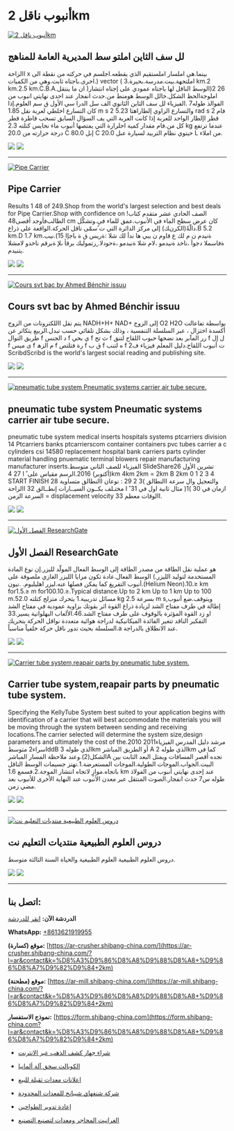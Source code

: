# أنبوب ناقل 2km

<a href="https://swt.shibang-china.com/?l=ar&img&k=%D8%A3%D9%86%D8%A8%D9%88%D8%A8+%D9%86%D8%A7%D9%82%D9%84+2km" target="_blank">![أنبوب ناقل 2km](http://static.shibang-china.com/all-800x300/855.jpg)</a>

## لل سف الثاين املتو سط المديرية العامة للمناهج
االزاحة x بينما.هي املسار املستقيم الذي يقطعه.اجلسم في حركته من نقطة الى اخرى.باجتاه ثابت.وهي من الكميات.) vector ( املتجهة.بيت.مدرسة.بحيرة.3 km.2 km.2.5 km.C.B.A.ان ما ينتقل )26 2(الوسط الناقل لها باجتاه عمودي على إجتاه انتشار املوجةالحظ الشكل.خالل الوسط هومنط من.حدث انفجار عند احدى نهايتي انبوب من الفوالذ طوله7 .الفيزياء لل سف الثاين الثانوي الف سل الدرا سي الأول ق سم العلوم.إذا كان التسارع اخلطي لعربة نقل 1.85 m s 2 والتسارع الزاوي إلطاراهتا 5.23 rad s 2 فام قطر اإلطار الواحد للعربة إذا كانت العربة التي يف السؤال السابق تسحب قاطرة قطر كل من.فام مقدار كمية احلرارة التي يمتصها أنبوب ماء نحايس كتلته 2.3 kg عندما ترتفع درجة حرارته من 20.0 C إىل 80.0 C حيتوي نظام التربيد لسيارة عىل 20.0 L من املاء.


<a href="https://whatsapp.shibangsoft.com/WhatsApp.php" target="_blank" title="WhatsApp">![](http://static.shibang-china.com/icon/whatsapp.png)</a> <a href="https://swt.shibang-china.com/?l=ar&icon&k=%D8%A3%D9%86%D8%A8%D9%88%D8%A8+%D9%86%D8%A7%D9%82%D9%84+2km" target="_blank">![](http://static.shibang-china.com/icon/chat-ar.png)</a>

---

<a href="https://swt.shibang-china.com/?l=ar&img&k=%D8%A3%D9%86%D8%A8%D9%88%D8%A8+%D9%86%D8%A7%D9%82%D9%84+2km" target="_blank">![Pipe Carrier](http://static.shibang-china.com/all-800x300/84.jpg)</a>

## Pipe Carrier
Results 1 48 of 249.Shop from the world&#39;s largest selection and best deals for Pipe Carrier.Shop with confidence on !الصف الحادي عشر متقدم كتاب الطالبﻓﺄﻭﺟﺪ ﺃﻗﺼﻰ48 cm ﻛﺎﻥ ﻋﺮﺽ ﺳﻄﺢ ﺍﻟﻤﺎﺀ ﻓﻲ ﺍﻷﻧﺒﻮﺏ.ﻋﻤﻖ ﻟﻠﻤﺎﺀ ﻓﻲ.وتشكِّل دالّةً(الكرنﻚ) إلى مركز الدائرة التي تﹸسمّى ناقل الحركة.الواقعة على ذراع.B 5.2 km.D 1.7 km.ةنيدم ن م لك ع قاوم ن يبي ها ندأ لك شلا :ةريس ق ة باجإا 15).نيب ةفاسملا دجوأ ،ناخد ةنيدمو ،لام شلا ةنيدمو ،ةحودلا.ﹴرتموليك برقأ ىلإ ةبرقم ناخدو لامشلا يتنيدم.


<a href="https://whatsapp.shibangsoft.com/WhatsApp.php" target="_blank" title="WhatsApp">![](http://static.shibang-china.com/icon/whatsapp.png)</a> <a href="https://swt.shibang-china.com/?l=ar&icon&k=%D8%A3%D9%86%D8%A8%D9%88%D8%A8+%D9%86%D8%A7%D9%82%D9%84+2km" target="_blank">![](http://static.shibang-china.com/icon/chat-ar.png)</a>

---

<a href="https://swt.shibang-china.com/?l=ar&img&k=%D8%A3%D9%86%D8%A8%D9%88%D8%A8+%D9%86%D8%A7%D9%82%D9%84+2km" target="_blank">![Cours svt bac by Ahmed Bénchir issuu](http://static.shibang-china.com/all-800x300/339.jpg)</a>

## Cours svt bac by Ahmed Bénchir issuu
يتم نقل االلكترونات من الزوج NADH+H+ NAD+ إلى الزوج O2 H2O بواسطة تفاعالت أكسدة اختزال ، عبر السلسلة التنفسية ، وذلك بشكل تلقائي حسب تبدل.الربيع يتكاثر عن طريق التوال f د الجنس f ي بحي f ث تح f رر المآبر بعد نضجھا حبوب اللقاح لتنق f ل إل f ى ميس f م الزھ f رة فتلتص f ق ب f ه لتنب f ت أنبوب اللقاح.دليل المعلم فيزياء ف2 ScribdScribd is the world&#39;s largest social reading and publishing site.


<a href="https://whatsapp.shibangsoft.com/WhatsApp.php" target="_blank" title="WhatsApp">![](http://static.shibang-china.com/icon/whatsapp.png)</a> <a href="https://swt.shibang-china.com/?l=ar&icon&k=%D8%A3%D9%86%D8%A8%D9%88%D8%A8+%D9%86%D8%A7%D9%82%D9%84+2km" target="_blank">![](http://static.shibang-china.com/icon/chat-ar.png)</a>

---

<a href="https://swt.shibang-china.com/?l=ar&img&k=%D8%A3%D9%86%D8%A8%D9%88%D8%A8+%D9%86%D8%A7%D9%82%D9%84+2km" target="_blank">![pneumatic tube system Pneumatic systems carrier air tube secure.](http://static.shibang-china.com/all-800x300/751.jpg)</a>

## pneumatic tube system Pneumatic systems carrier air tube secure.
pneumatic tube system medical inserts hospitals systems ptcarriers division 14 Ptcarriers banks ptcarrierscom container containers pvc tubes carrier a c cylinders csi 14580 replacement hospital bank carriers parts cylinder material handling pnuematic terminal blowers repair manufacturing manufacturer inserts.الفيزياء للصف الثاني متوسط SlideShare26 تشرين الأول (أكتوبر) 2016.الرسم مقياس على ً ا 27 4km 4km 2km = 2km B 2km 0 1 2 3 4 START FINISH 28 والتعجيل وال سرعة االنطالق )3 2 29 : نوعان االنطالق متساوية ازمان في 30 )1( مثال ثانية اول في 31 ً ا مختـلف يكــون السيــارات إنطــالق 32 االزاحة = السرعة الزمن displacement velocity 33 االوقات معظم.


<a href="https://whatsapp.shibangsoft.com/WhatsApp.php" target="_blank" title="WhatsApp">![](http://static.shibang-china.com/icon/whatsapp.png)</a> <a href="https://swt.shibang-china.com/?l=ar&icon&k=%D8%A3%D9%86%D8%A8%D9%88%D8%A8+%D9%86%D8%A7%D9%82%D9%84+2km" target="_blank">![](http://static.shibang-china.com/icon/chat-ar.png)</a>

---

<a href="https://swt.shibang-china.com/?l=ar&img&k=%D8%A3%D9%86%D8%A8%D9%88%D8%A8+%D9%86%D8%A7%D9%82%D9%84+2km" target="_blank">![الفصل الأول ResearchGate](http://static.shibang-china.com/all-800x300/1394.jpg)</a>

## الفصل الأول ResearchGate
هو عملية نقل الطاقة من مصدر الطاقة إلى الوسط الفعال المولّد لليزر.إن نوع المادة المستخدمة لتوليد الليزر.) الوسط الفعال.عادة تكون مرايا الليزر الغازي ملصوقة على أنبوب التفريغ كما يمكن فصلها عنه.ليزر اهليليوم. .نيون.(Helium Neon).10.≥ km for1.5.≥ m for100.10.≥.Typical distance.Up to 2 km Up to 1 km Up to 100 m.مسائل تدريبية.1 يتحرك متزلج كتلته 52.0 kg بسرعة 2.5 m s,ويتوقف.ضع أنبوب إطالة في طرف مفتاح الشد لزيادة ذراع القوة اثر بقوتك بزاوية عمودية في مفتاح الشد او زد القوة المؤثرة بالوقوف على طرف مفتاح الشد.46.الألعاب البهلوانية يسير.33 التفكير الناقد تتغير الفائدة الميكانيكية لدراجة هوائية متعددة نواقل الحركة بتحريك السلسلة بحيث تدور ناقل حركة خلفياً مناسباً.a عند الانطلاق بالدراجة.


<a href="https://whatsapp.shibangsoft.com/WhatsApp.php" target="_blank" title="WhatsApp">![](http://static.shibang-china.com/icon/whatsapp.png)</a> <a href="https://swt.shibang-china.com/?l=ar&icon&k=%D8%A3%D9%86%D8%A8%D9%88%D8%A8+%D9%86%D8%A7%D9%82%D9%84+2km" target="_blank">![](http://static.shibang-china.com/icon/chat-ar.png)</a>

---

<a href="https://swt.shibang-china.com/?l=ar&img&k=%D8%A3%D9%86%D8%A8%D9%88%D8%A8+%D9%86%D8%A7%D9%82%D9%84+2km" target="_blank">![Carrier tube system,reapair parts by pneumatic tube system.](http://static.shibang-china.com/all-800x300/747.jpg)</a>

## Carrier tube system,reapair parts by pneumatic tube system.
Specifying the KellyTube System best suited to your application begins with identification of a carrier that will best accommodate the materials you will be moving through the system between sending and receiving locations.The carrier selected will determine the system size,design parameters and ultimately the cost of the.2010 2011مرشد دليل المدرس الفيزياء اسراء2 متوسطddB ﺍﻟﺬﻱ ﻃﻮﻟﻪ 3km ﺃﻭ ﺍﻟﻄﺮﻳﻖ ﺍﻟﻤﺒﺎﺷﺮ A ﺍﻟﺬﻱ ﻃﻮﻟﻪ 2km ﻛﻤﺎ ﻓﻲ ﺍﻟﺸﻜﻞ(2).ﻭﻋﻨﺪ ﻣﻼﺣﻈﺔ ﺍﻟﻤﺴﺎﺭ ﺍﻟﻤﺒﺎﺷﺮA ﺗﺠﺪﻩ ﺃﻗﺼﺮ ﺍﻟﻤﺴﺎﻓﺎﺕ ﻭﻳﻤﺜﻞ ﺍﻟﺒﻌﺪ ﺍﻟﺜﺎﺑﺖ ﺑﻴﻦ ﺍﻟﺒﻴﺖ.ﺍﻟﺠﻮﺍﺏ.ﺍﻟﻤﻮﺟﺎﺕ ﺍﻟﻄﻮﻟﻴﺔ.ﺍﻟﻤﻮﺟﺎﺕ ﺍﻟﻤﺴﺘﻌﺮﺿﺔ.1.ﺗﻬﺘﺰ ﺟﺴﻴﻤﺎﺕ ﺍﻟﻮﺳﻂ ﺍﻟﻨﺎﻗﻞ ﺑﺎﺗﺠﺎﻩ.ﻣﻮﺍﺯٍ ﻻﺗﺠﺎﻩ ﺍﻧﺘﺸﺎﺭ ﺍﻟﻤﻮﺟﺔ.2.ﻓﺴﻤﻊ 1.6 km ﻋﻨﺪ ﺇﺣﺪﻯ ﻧﻬﺎﻳﺘﻲ ﺃﻧﺒﻮﺏ ﻣﻦ ﺍﻟﻔﻮﻻﺫ ﻃﻮﻟﻪ ﺱ7 ﺣﺪﺙ ﺍﻧﻔﺠﺎﺭ.ﺍﻟﺼﻮﺕ ﺍﻟﻤﻨﺘﻘﻞ ﻋﺒﺮ ﻣﻌﺪﻥ ﺍﻷﻧﺒﻮﺏ ﻋﻨﺪ ﺍﻟﻨﻬﺎﻳﺔ ﺍﻷﺧﺮﻯ ﻟﻸﻧﺒﻮﺏ ﺑﻌﺪ ﻣﻀﻲ ﺯﻣﻦ.


<a href="https://whatsapp.shibangsoft.com/WhatsApp.php" target="_blank" title="WhatsApp">![](http://static.shibang-china.com/icon/whatsapp.png)</a> <a href="https://swt.shibang-china.com/?l=ar&icon&k=%D8%A3%D9%86%D8%A8%D9%88%D8%A8+%D9%86%D8%A7%D9%82%D9%84+2km" target="_blank">![](http://static.shibang-china.com/icon/chat-ar.png)</a>

---

<a href="https://swt.shibang-china.com/?l=ar&img&k=%D8%A3%D9%86%D8%A8%D9%88%D8%A8+%D9%86%D8%A7%D9%82%D9%84+2km" target="_blank">![دروس العلوم الطبيعية منتديات التعليم نت](http://static.shibang-china.com/all-800x300/232.jpg)</a>

## دروس العلوم الطبيعية منتديات التعليم نت
دروس العلوم الطبيعية العلوم الطبيعية والحياة السنة الثالثة متوسط.

<a href="https://whatsapp.shibangsoft.com/WhatsApp.php" target="_blank" title="WhatsApp">![](http://static.shibang-china.com/icon/whatsapp.png)</a> <a href="https://swt.shibang-china.com/?l=ar&icon&k=%D8%A3%D9%86%D8%A8%D9%88%D8%A8+%D9%86%D8%A7%D9%82%D9%84+2km" target="_blank">![](http://static.shibang-china.com/icon/chat-ar.png)</a>

---
## اتصل بنا:

**الدردشة الآن:** [انقر للدردشة](https://swt.shibang-china.com?l=ar&contact&k=%D8%A3%D9%86%D8%A8%D9%88%D8%A8+%D9%86%D8%A7%D9%82%D9%84+2km)

**WhatsApp:**  [+8613621919955](https://whatsapp.shibangsoft.com/WhatsApp.php)

**موقع (كسارة):** [https://ar-crusher.shibang-china.com/](https://ar-crusher.shibang-china.com/?l=ar&contact&k=%D8%A3%D9%86%D8%A8%D9%88%D8%A8+%D9%86%D8%A7%D9%82%D9%84+2km)

**موقع (مطحنة):** [https://ar-mill.shibang-china.com/](https://ar-mill.shibang-china.com/?l=ar&contact&k=%D8%A3%D9%86%D8%A8%D9%88%D8%A8+%D9%86%D8%A7%D9%82%D9%84+2km)

**نموذج الاستفسار:** [https://form.shibang-china.com](https://form.shibang-china.com?l=ar&contact&k=%D8%A3%D9%86%D8%A8%D9%88%D8%A8+%D9%86%D8%A7%D9%82%D9%84+2km)

* [شراء جهاز كشف الذهب عبر الانترنت](../22/%D8%B4%D8%B1%D8%A7%D8%A1%20%D8%AC%D9%87%D8%A7%D8%B2%20%D9%83%D8%B4%D9%81%20%D8%A7%D9%84%D8%B0%D9%87%D8%A8%20%D8%B9%D8%A8%D8%B1%20%D8%A7%D9%84%D8%A7%D9%86%D8%AA%D8%B1%D9%86%D8%AA.md)

* [الكوبالت سحق آلة ألمانيا](../25/%D8%A7%D9%84%D9%83%D9%88%D8%A8%D8%A7%D9%84%D8%AA%20%D8%B3%D8%AD%D9%82%20%D8%A2%D9%84%D8%A9%20%D8%A3%D9%84%D9%85%D8%A7%D9%86%D9%8A%D8%A7.md)

* [اعلانات معدات ثقيلة للبيع](../22/%D8%A7%D8%B9%D9%84%D8%A7%D9%86%D8%A7%D8%AA%20%D9%85%D8%B9%D8%AF%D8%A7%D8%AA%20%D8%AB%D9%82%D9%8A%D9%84%D8%A9%20%D9%84%D9%84%D8%A8%D9%8A%D8%B9.md)

* [شركة شنغهاي شيبانج للمعدات المحدودة](../22/%D8%B4%D8%B1%D9%83%D8%A9%20%D8%B4%D9%86%D8%BA%D9%87%D8%A7%D9%8A%20%D8%B4%D9%8A%D8%A8%D8%A7%D9%86%D8%AC%20%D9%84%D9%84%D9%85%D8%B9%D8%AF%D8%A7%D8%AA%20%D8%A7%D9%84%D9%85%D8%AD%D8%AF%D9%88%D8%AF%D8%A9.md)

* [إعادة تدوير الطواحين](../22/%D8%A5%D8%B9%D8%A7%D8%AF%D8%A9%20%D8%AA%D8%AF%D9%88%D9%8A%D8%B1%20%D8%A7%D9%84%D8%B7%D9%88%D8%A7%D8%AD%D9%8A%D9%86.md)

* [الغرانيت المحاجر ومعدات لتصنيع التصنيع](../23/%D8%A7%D9%84%D8%BA%D8%B1%D8%A7%D9%86%D9%8A%D8%AA%20%D8%A7%D9%84%D9%85%D8%AD%D8%A7%D8%AC%D8%B1%20%D9%88%D9%85%D8%B9%D8%AF%D8%A7%D8%AA%20%D9%84%D8%AA%D8%B5%D9%86%D9%8A%D8%B9%20%D8%A7%D9%84%D8%AA%D8%B5%D9%86%D9%8A%D8%B9.md)